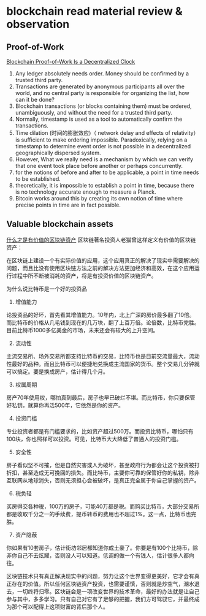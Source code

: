 # blockchain read material review & observation

## Proof-of-Work

[Blockchain Proof-of-Work Is a Decentralized Clock](https://grisha.org/blog/2018/01/23/explaining-proof-of-work/)

1. Any ledger absolutely needs order. Money should be confirmed by a trusted third party.
2. Transactions are generated by anonymous participants all over the world, and no central party is responsible for organizing the list, how can it be done?
3. Blockchain transactions (or blocks containing them) must be ordered, unambiguously, and without the need for a trusted third party.
4. Normally, timestamp is used as a tool to automatically confirm the transactions.
5. Time dilation (时间的膨胀效应)（ network delay and effects of relativity）is sufficient to make ordering impossible. Paradoxically, relying on a timestamp to determine event order is not possible in a decentralized geographically dispersed system.
6. However, What we really need is a mechanism by which we can verify that one event took place before another or perhaps concurrently.
7. for the notions of before and after to be applicable, a point in time needs to be established.
8. theoretically, it is impossible to establish a point in time, because there is no technology accurate enough to measure a Planck.
9. Bitcoin works around this by creating its own notion of time where precise points in time are in fact possible.


## Valuable blockchain assets

[什么才是有价值的区块链资产](https://www.jianshu.com/p/f6265942c526)
区块链著名投资人老猫曾这样定义有价值的区块链资产：

在区块链上建设一个有实际价值的应用，这个应用真正的解决了现实中需要解决的问题，而且比没有使用区块链方法之前的解决方法更加经济和高效，在这个应用运行过程中所不断被消耗的资产，将是有投资价值的区块链资产。

为什么说比特币是一个好的投资品

1. 增值能力
   
论投资品的好坏，首先看其增值能力。10年内，北上广深的房价最多翻了10倍。而比特币的价格从几毛钱到现在的几万块，翻了上百万倍。论倍数，比特币完胜。目前比特币1000多亿美金的市场，未来还会有较大的上升空间。

2. 流动性

主流交易所、场外交易所都支持比特币的交易，比特币也是目前交流量最大，流动性最好的品种。而且比特币可以便捷地兑换成主流国家的货币。整个交易几分钟就可以搞定。要是换成房产，估计得几个月。

3. 权属周期
   
房产70年使用权，哪怕真到最后，房子也早已破烂不堪。而比特币，你只要保管好私钥，就算你再活500年，它依然是你的资产。

4. 投资门槛

专业投资者都是有门槛要求的，比如资产超过500万。而投资比特币，哪怕只有100块，你也照样可以投资。可见，比特币大大降低了普通人的投资门槛。

5. 安全性

房子看似坚不可摧，但是自然灾害或人为破坏，甚至政府行为都会让这个投资被打折扣，甚至造成无可挽回的损失。而比特币，主要你可靠的保管好你的私钥，除非互联网从地球消失，否则无须担心会被破坏，是真正完全属于你自己掌握的资产。

6. 税负轻

买房得交各种税，100万的房子，可能40万都是税。而购买比特币，大部分交易所都是收取千分之一的手续费，提币转币的费用也不超过1%。这一点，比特币也完胜。

7. 资产隐蔽

你如果有10套房子，估计街坊邻居都知道你成土豪了。你要是有100个比特币，除非你自己不去炫耀，否则没人可以知道。低调的做一个有钱人，估计很多人都向往。

区块链技术只有真正解决现实中的问题，努力让这个世界变得更美好，它才会有真正存在的价值。所以任何区块链资产投资，也需要谨慎，否则就是炒空气，潮水退去，一切终将归零。区块链会是一项改变世界的技术革命，最好的办法就是让自己参与其中，多多学习。只有自己对它有了足够的把握，我们方可驾驭它，并最终成为那个可以配得上这项财富的背后那个人。
